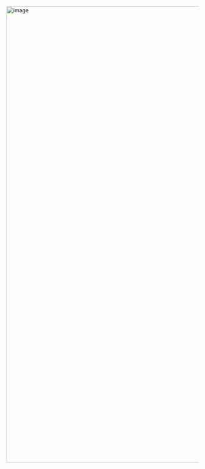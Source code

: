 <img width="1197" alt="image" src="https://github.com/user-attachments/assets/6708ae45-ff4f-49a3-b448-e92ff5c553b3" />

